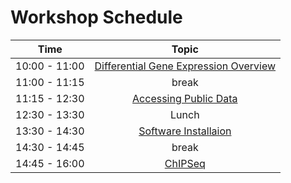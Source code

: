 # Workshop Schedule

| Time            |   Topic  |
|:------------------------:|:----------:|
| 10:00 - 11:00 | [Differential Gene Expression Overview](lessons/01_DGE_review.md) |
| 11:00 - 11:15 | break |
| 11:15 - 12:30 | [Accessing Public Data](lessons/downloading_from_SRA.md) |
| 12:30 - 13:30 | Lunch |
| 13:30 - 14:30 | [Software Installaion](lessons/installation.md) |
| 14:30 - 14:45 | break |
| 14:45 - 16:00 | [ChIPSeq](lessons/04_peaks.md) |
